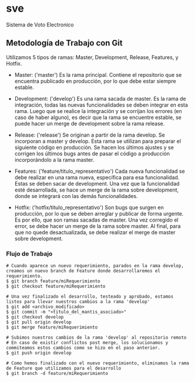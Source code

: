 # sve
Sistema de Voto Electronico

## Metodología de Trabajo con Git

Utilizamos 5 tipos de ramas: Master, Development, Release, Features, y Hotfix.

- Master: ('master')
Es la rama principal. Contiene el repositorio que se encuentra publicado en producción, por lo que debe estar siempre estable.

- Development: ('develop')
Es una rama sacada de master. Es la rama de integración, todas las nuevas funcionalidades se deben integrar en esta rama. 
Luego que se realice la integración y se corrijan los errores (en caso de haber alguno), es decir que la rama se encuentre estable, 
se puede hacer un merge de development sobre la rama release.

- Release: ('release')
Se originan a partir de la rama develop. Se incorporan a master y develop. Esta rama se utilizan para preparar el siguiente 
código en producción. Se hacen los últimos ajustes y se corrigen los últimos bugs antes de pasar el código a producción 
incorporándolo a la rama master.

- Features: ('feature/titulo_representativo')
Cada nueva funcionalidad se debe realizar en una rama nueva, específica para esa funcionalidad. Estas se deben sacar de 
development. Una vez que la funcionalidad esté desarrollada, se hace un merge de la rama sobre development, donde se integrará con 
las demás funcionalidades.

- Hotfix: ('hotfix/titulo_representativo')
Son bugs que surgen en producción, por lo que se deben arreglar y publicar de forma urgente. Es por ello, que son ramas sacadas de 
master. Una vez corregido el error, se debe hacer un merge de la rama sobre master. Al final, para que no quede desactualizada, se debe 
realizar el merge de master sobre development.

### Flujo de Trabajo

	# Cuando aparece un nuevo requerimiento, parados en la rama develop, creamos un nuevo branch de Feature donde desarrollaremos el requerimiento.
	$ git branch feature/miRequerimiento
	$ git checkout feature/miRequerimiento

	# Una vez finalizado el desarrollo, testeado y aprobado, estamos listos para llevar nuestros cambios a la rama 'develop'
	$ git add <archivo_modificado>
	$ git commit -m "<titulo_del_mantis_asociado>"
	$ git checkout develop
	$ git pull origin develop
	$ git merge feature/miRequerimiento

	# Subimos nuestros cambios de la rama 'develop' al repositorio remoto
	# En caso de existir conflictos post merge, los solucionamos y commiteamos estos cambios como se hizo en el paso anterior.
	$ git push origin develop

	# Como hemos finalizado con el nuevo requerimiento, eliminamos la rama de Feature que utilizamos para el desarrollo
	$ git branch -d feature/miRequerimiento
